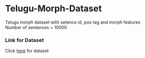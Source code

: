# Telugu-Morph-Dataset
Telugu morph dataset with setence id, pos tag and morph features  
Number of sentences = 10000

### Link for Dataset
Click [here](https://github.com/parameshkrishnaa/Telugu-Morph-Dataset/10000-sentences.tsv) for dataset

